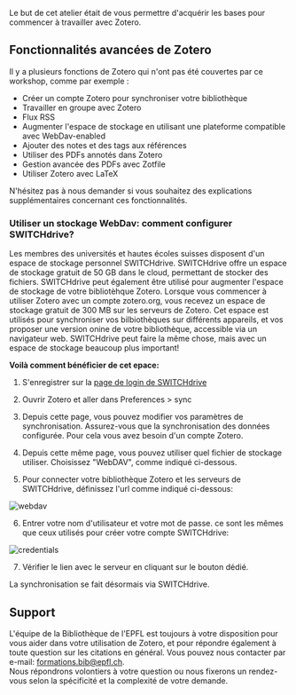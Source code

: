 Le but de cet atelier était de vous permettre d'acquérir les bases pour commencer à travailler avec Zotero.

## Fonctionnalités avancées de Zotero

Il y a plusieurs fonctions de Zotero qui n'ont pas été couvertes par ce workshop, comme par exemple : 

- Créer un compte Zotero pour synchroniser votre bibliothèque
- Travailler en groupe avec Zotero
- Flux RSS
- Augmenter l'espace de stockage en utilisant une plateforme compatible avec WebDav-enabled
- Ajouter des notes et des tags aux références
- Utiliser des PDFs annotés dans Zotero
- Gestion avancée des PDFs avec Zotfile
- Utiliser Zotero avec LaTeX

N'hésitez pas à nous demander si vous souhaitez des explications supplémentaires concernant ces fonctionnalités.

### Utiliser un stockage WebDav: comment configurer SWITCHdrive?
Les membres des universités et hautes écoles suisses disposent d'un espace de stockage personnel SWITCHdrive. SWITCHdrive offre un espace de stockage gratuit de 50 GB dans le cloud, permettant de stocker des fichiers. SWITCHdrive peut également être utilisé pour augmenter l'espace de stockage de votre bibliotèhque Zotero. 
Lorsque vous commencer à utiliser Zotero avec un compte zotero.org, vous recevez un espace de stockage gratuit de 300 MB sur les serveurs de Zotero. Cet espace est utilisés pour synchroniser vos bilbiothèques sur différents appareils, et vos proposer une version onine de votre bibliothèque, accessible via un navigateur web. 
SWITCHdrive peut faire la même chose, mais avec un espace de stockage beaucoup plus important!

**Voilà comment bénéficier de cet epace:**

1. S'enregistrer sur la [page de login de SWITCHdrive](https://eduid.ch/web/registration/method/?target=https%3A%2F%2Flogin.eduid.ch%2Fidp%2Fprofile%2FSAML2%2FUnsolicited%2FSSO%3FproviderId%3Dhttps%253A%252F%252Fcloud-id.switch.ch%252Fshibboleth%26target%3Dhttps%253A%252F%252Fcloud-id.switch.ch%252Fregister%252Fdrive)

2. Ouvrir Zotero et aller dans Preferences > sync

3. Depuis cette page, vous pouvez modifier vos paramètres de synchronisation. Assurez-vous que la synchronisation des données configurée. Pour cela vous avez besoin d'un compte Zotero.

4. Depuis cette même page, vous pouvez utiliser quel fichier de stockage utiliser. Choisissez "WebDAV", comme indiqué ci-dessous. 

5. Pour connecter votre bibliothèque Zotero et  les serveurs de SWITCHdrive, définissez l'url comme indiqué ci-dessous: 
  
![webdav](../img/sync_webdav.PNG)
  
6. Entrer votre nom d'utilisateur et votre mot de passe. ce sont les mêmes que ceux utilisés pour créer votre compte SWITCHdrive: 

  
![credentials](../img/sync_credentials.PNG)

7. Vérifier le lien avec le serveur en cliquant sur le bouton dédié. 

La synchronisation se fait désormais via SWITCHdrive. 

## Support
L'équipe de la Bibliothèque de l'EPFL est toujours à votre disposition pour vous aider dans votre utilisation de Zotero, et pour répondre également à toute question sur les citations en général.
Vous pouvez nous contacter par e-mail: [formations.bib@epfl.ch](mailto:formations.bib@epfl.ch).   
Nous répondrons volontiers à votre question ou nous fixerons un rendez-vous selon la spécificité et la complexité de votre demande.

